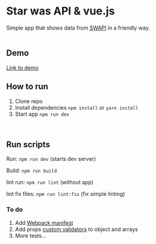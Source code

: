 # Star was API & vue.js
Simple app that shows data from [SWAPI](https://swapi.co/) in a friendly way.
<br />
<br />

## Demo
[Link to demo](https://dmbsk.github.io/vueSwapi_dist/index.html)
<br />

## How to run
1. Clone repo
2. Install dependencies `npm install` or `yarn install`
3. Start app `npm run dev`
<br />

## Run scripts
Run: `npm run dev` (starts dev server)

Build: `npm run build`

lint run: `npm run lint` (without app)

lint fix files:  `npm run lint:fix` (fix simple linting)
<br />

### To do
1. Add [Webpack manifest](https://www.npmjs.com/package/webpack-assets-manifest)
2. Add props [custom validators](https://vuejs.org/v2/guide/components-props.html#Prop-Validation) to object and arrays
3. More tests...
<br />
